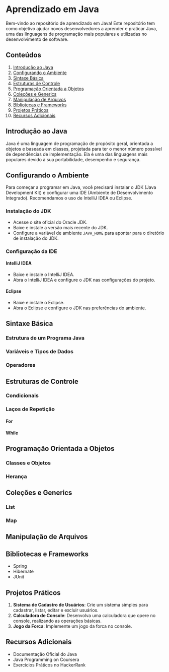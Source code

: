 # Aprendizado em Java

Bem-vindo ao repositório de aprendizado em Java! Este repositório tem como objetivo ajudar novos desenvolvedores a aprender e praticar Java, uma das linguagens de programação mais populares e utilizadas no desenvolvimento de software.

## Conteúdos

1. [Introdução ao Java](#introdução-ao-java)
2. [Configurando o Ambiente](#configurando-o-ambiente)
3. [Sintaxe Básica](#sintaxe-básica)
4. [Estruturas de Controle](#estruturas-de-controle)
5. [Programação Orientada a Objetos](#programação-orientada-a-objetos)
6. [Coleções e Generics](#coleções-e-generics)
7. [Manipulação de Arquivos](#manipulação-de-arquivos)
8. [Bibliotecas e Frameworks](#bibliotecas-e-frameworks)
9. [Projetos Práticos](#projetos-práticos)
10. [Recursos Adicionais](#recursos-adicionais)

## Introdução ao Java

Java é uma linguagem de programação de propósito geral, orientada a objetos e baseada em classes, projetada para ter o menor número possível de dependências de implementação. Ela é uma das linguagens mais populares devido à sua portabilidade, desempenho e segurança.

## Configurando o Ambiente

Para começar a programar em Java, você precisará instalar o JDK (Java Development Kit) e configurar uma IDE (Ambiente de Desenvolvimento Integrado). Recomendamos o uso de IntelliJ IDEA ou Eclipse.

### Instalação do JDK

- Acesse o site oficial do Oracle JDK.
- Baixe e instale a versão mais recente do JDK.
- Configure a variável de ambiente `JAVA_HOME` para apontar para o diretório de instalação do JDK.

### Configuração da IDE

#### IntelliJ IDEA

- Baixe e instale o IntelliJ IDEA.
- Abra o IntelliJ IDEA e configure o JDK nas configurações do projeto.

#### Eclipse

- Baixe e instale o Eclipse.
- Abra o Eclipse e configure o JDK nas preferências do ambiente.

## Sintaxe Básica

### Estrutura de um Programa Java

### Variáveis e Tipos de Dados

### Operadores

## Estruturas de Controle

### Condicionais

### Laços de Repetição

#### For

#### While

## Programação Orientada a Objetos

### Classes e Objetos

### Herança

## Coleções e Generics

### List

### Map

## Manipulação de Arquivos

## Bibliotecas e Frameworks

- Spring
- Hibernate
- JUnit

## Projetos Práticos

1. **Sistema de Cadastro de Usuários**: Crie um sistema simples para cadastrar, listar, editar e excluir usuários.
2. **Calculadora de Console**: Desenvolva uma calculadora que opere no console, realizando as operações básicas.
3. **Jogo da Forca**: Implemente um jogo da forca no console.

## Recursos Adicionais

- Documentação Oficial do Java
- Java Programming on Coursera
- Exercícios Práticos no HackerRank